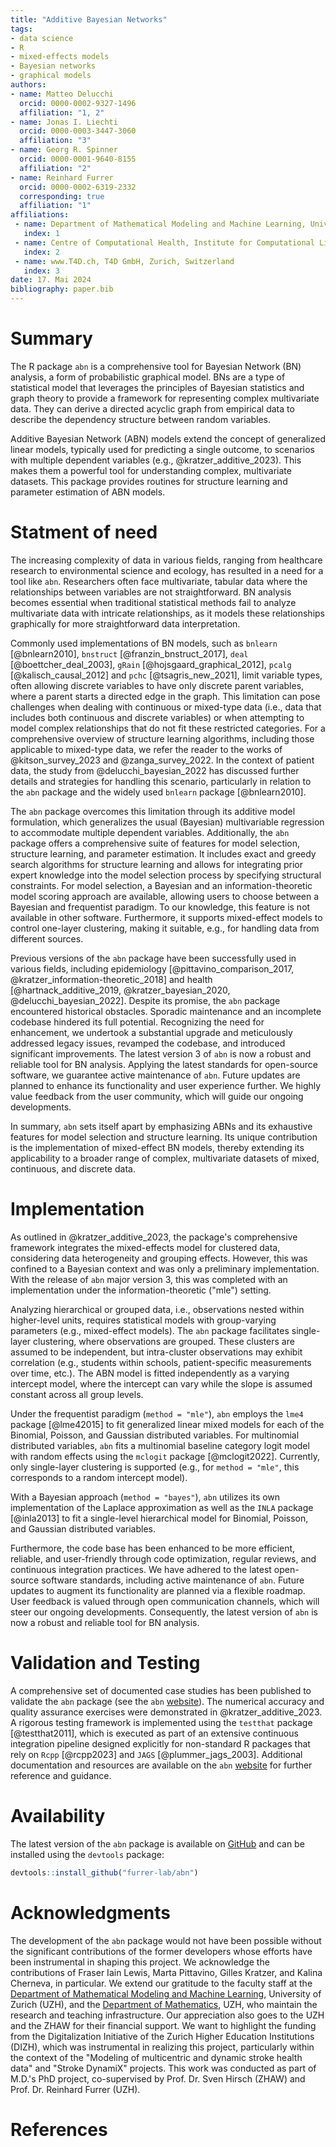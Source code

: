 ```yaml
---
title: "Additive Bayesian Networks"
tags:
- data science
- R
- mixed-effects models
- Bayesian networks
- graphical models
authors:
- name: Matteo Delucchi
  orcid: 0000-0002-9327-1496
  affiliation: "1, 2"
- name: Jonas I. Liechti
  orcid: 0000-0003-3447-3060
  affiliation: "3"
- name: Georg R. Spinner
  orcid: 0000-0001-9640-8155
  affiliation: "2"
- name: Reinhard Furrer
  orcid: 0000-0002-6319-2332
  corresponding: true
  affiliation: "1"
affiliations:
 - name: Department of Mathematical Modeling and Machine Learning, University of Zurich, Zürich, Switzerland
   index: 1
 - name: Centre of Computational Health, Institute for Computational Life Sciences, Zurich University of Applied Sciences (ZHAW), Wädenswil, Switzerland
   index: 2
 - name: www.T4D.ch, T4D GmbH, Zurich, Switzerland
   index: 3
date: 17. Mai 2024
bibliography: paper.bib
---
```


# Summary
The R package `abn` is a comprehensive tool for Bayesian Network (BN) analysis, a form of probabilistic graphical model. 
BNs are a type of statistical model that leverages the principles of Bayesian statistics and graph theory to provide a framework for representing complex multivariate data. 
They can derive a directed acyclic graph from empirical data to describe the dependency structure between random variables. 

Additive Bayesian Network (ABN) models extend the concept of generalized linear models, typically used for predicting a single outcome, to scenarios with multiple dependent variables (e.g., @kratzer_additive_2023).
This makes them a powerful tool for understanding complex, multivariate datasets.
This package provides routines for structure learning and parameter estimation of ABN models.

# Statment of need
The increasing complexity of data in various fields, ranging from healthcare research to environmental science and ecology, has resulted in a need for a tool like `abn`.
Researchers often face multivariate, tabular data where the relationships between variables are not straightforward. 
BN analysis becomes essential when traditional statistical methods fail to analyze multivariate data with intricate relationships, as it models these relationships graphically for more straightforward data interpretation.

Commonly used implementations of BN models, such as `bnlearn` [@bnlearn2010], `bnstruct` [@franzin_bnstruct_2017], `deal` [@boettcher_deal_2003], `gRain` [@hojsgaard_graphical_2012], `pcalg` [@kalisch_causal_2012] and `pchc` [@tsagris_new_2021], limit variable types, often allowing discrete variables to have only discrete parent variables, where a parent starts a directed edge in the graph.
This limitation can pose challenges when dealing with continuous or mixed-type data (i.e., data that includes both continuous and discrete variables) or when attempting to model complex relationships that do not fit these restricted categories.
For a comprehensive overview of structure learning algorithms, including those applicable to mixed-type data, we refer the reader to the works of @kitson_survey_2023 and @zanga_survey_2022.
In the context of patient data, the study from @delucchi_bayesian_2022 has discussed further details and strategies for handling this scenario, particularly in relation to the `abn` package and the widely used `bnlearn` package [@bnlearn2010].

The `abn` package overcomes this limitation through its additive model formulation, which generalizes the usual (Bayesian) multivariable regression to accommodate multiple dependent variables.
Additionally, the `abn` package offers a comprehensive suite of features for model selection, structure learning, and parameter estimation.
It includes exact and greedy search algorithms for structure learning and allows for integrating prior expert knowledge into the model selection process by specifying structural constraints.
For model selection, a Bayesian and an information-theoretic model scoring approach are available, allowing users to choose between a Bayesian and frequentist paradigm.
To our knowledge, this feature is not available in other software.
Furthermore, it supports mixed-effect models to control one-layer clustering, making it suitable, e.g., for handling data from different sources.

Previous versions of the `abn` package have been successfully used in various fields, including epidemiology [@pittavino_comparison_2017, @kratzer_information-theoretic_2018] and health [@hartnack_additive_2019, @kratzer_bayesian_2020, @delucchi_bayesian_2022].
Despite its promise, the `abn` package encountered historical obstacles.
Sporadic maintenance and an incomplete codebase hindered its full potential. 
Recognizing the need for enhancement, we undertook a substantial upgrade and meticulously addressed legacy issues, revamped the codebase, and introduced significant improvements. 
The latest version 3 of `abn` is now a robust and reliable tool for BN analysis.
Applying the latest standards for open-source software, we guarantee active maintenance of `abn`. 
Future updates are planned to enhance its functionality and user experience further. 
We highly value feedback from the user community, which will guide our ongoing developments.

In summary, `abn` sets itself apart by emphasizing ABNs and its exhaustive features for model selection and structure learning. 
Its unique contribution is the implementation of mixed-effect BN models, thereby extending its applicability to a broader range of complex, multivariate datasets of mixed, continuous, and discrete data.

# Implementation
As outlined in @kratzer_additive_2023, the package's comprehensive framework integrates the mixed-effects model for clustered data, considering data heterogeneity and grouping effects.
However, this was confined to a Bayesian context and was only a preliminary implementation.
With the release of `abn` major version 3, this was completed with an implementation under the information-theoretic ("mle") setting.

Analyzing hierarchical or grouped data, i.e., observations nested within higher-level units, requires statistical models with group-varying parameters (e.g., mixed-effect models). 
The `abn` package facilitates single-layer clustering, where observations are grouped. 
These clusters are assumed to be independent, but intra-cluster observations may exhibit correlation (e.g., students within schools, patient-specific measurements over time, etc.). 
The ABN model is fitted independently as a varying intercept model, where the intercept can vary while the slope is assumed constant across all group levels.

Under the frequentist paradigm (`method = "mle"`), `abn` employs the `lme4` package [@lme42015] to fit generalized linear mixed models for each of the Binomial, Poisson, and Gaussian distributed variables. 
For multinomial distributed variables, `abn` fits a multinomial baseline category logit model with random effects using the `mclogit` package [@mclogit2022]. 
Currently, only single-layer clustering is supported (e.g., for `method = "mle"`, this corresponds to a random intercept model).

With a Bayesian approach (`method = "bayes"`), `abn` utilizes its own implementation of the Laplace approximation as well as the `INLA` package [@inla2013] to fit a single-level hierarchical model for Binomial, Poisson, and Gaussian distributed variables. 

Furthermore, the code base has been enhanced to be more efficient, reliable, and user-friendly through code optimization, regular reviews, and continuous integration practices. 
We have adhered to the latest open-source software standards, including active maintenance of `abn`. 
Future updates to augment its functionality are planned via a flexible roadmap.
User feedback is valued through open communication channels, which will steer our ongoing developments. 
Consequently, the latest version of `abn` is now a robust and reliable tool for BN analysis.

# Validation and Testing
A comprehensive set of documented case studies has been published to validate the `abn` package (see the `abn` [website](https://r-bayesian-networks.org/)).
The numerical accuracy and quality assurance exercises were demonstrated in @kratzer_additive_2023.
A rigorous testing framework is implemented using the `testthat` package [@testthat2011], which is executed as part of an extensive continuous integration pipeline designed explicitly for non-standard R packages that rely on `Rcpp` [@rcpp2023] and `JAGS` [@plummer_jags_2003].
Additional documentation and resources are available on the `abn` [website](https://r-bayesian-networks.org/) for further reference and guidance.

# Availability

The latest version of the `abn` package is available on [GitHub](https://github.com/furrer-lab/abn) and can be installed using the `devtools` package:

```r
devtools::install_github("furrer-lab/abn")
```

# Acknowledgments

The development of the `abn` package would not have been possible without the significant contributions of the former developers whose efforts have been instrumental in shaping this project. 
We acknowledge the contributions of Fraser Iain Lewis, Marta Pittavino, Gilles Kratzer, and Kalina Cherneva, in particular.
We extend our gratitude to the faculty staff at the [Department of Mathematical Modeling and Machine Learning](https://dm3l.uzh.ch/home), University of Zurich (UZH), and the [Department of Mathematics](https://www.math.uzh.ch/home), UZH, who maintain the research and teaching infrastructure.
Our appreciation also goes to the UZH and the ZHAW for their financial support. 
We want to highlight the funding from the Digitalization Initiative of the Zurich Higher Education Institutions (DIZH), which was instrumental in realizing this project, particularly within the context of the "Modeling of multicentric and dynamic stroke health data" and "Stroke DynamiX" projects.
This work was conducted as part of M.D.'s PhD project, co-supervised by Prof. Dr. Sven Hirsch (ZHAW) and Prof. Dr. Reinhard Furrer (UZH).

# References

